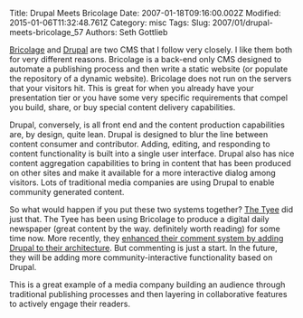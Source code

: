 Title: Drupal Meets Bricolage
Date: 2007-01-18T09:16:00.002Z
Modified: 2015-01-06T11:32:48.761Z
Category: misc
Tags: 
Slug: 2007/01/drupal-meets-bricolage_57
Authors: Seth Gottlieb

[Bricolage](http://www.bricolage.cc) and [Drupal](http://drupal.org) are two CMS that I follow very closely. I like them both for very different reasons. Bricolage is a back-end only CMS designed to automate a publishing process and then write a static website (or populate the repository of a dynamic website). Bricolage does not run on the servers that your visitors hit. This is great for when you already have your presentation tier or you have some very specific requirements that compel you build, share, or buy special content delivery capabilities.  

Drupal, conversely, is all front end and the content production capabilities are, by design, quite lean. Drupal is designed to blur the line between content consumer and contributor. Adding, editing, and responding to content functionality is built into a single user interface. Drupal also has nice content aggregation capabilities to bring in content that has been produced on other sites and make it available for a more interactive dialog among visitors. Lots of traditional media companies are using Drupal to enable community generated content.   

So what would happen if you put these two systems together? [The Tyee](http://thetyee.ca) did just that. The Tyee has been using Bricolage to produce a digital daily newspaper (great content by the way. definitely worth reading) for some time now. More recently, they [enhanced their comment system by adding Drupal to their architecture](http://thetyee.ca/Tyeenews/2007/01/11/Comments/). But commenting is just a start. In the future, they will be adding more community-interactive functionality based on Drupal.   

This is a great example of a media company building an audience through traditional publishing processes and then layering in collaborative features to actively engage their readers.
